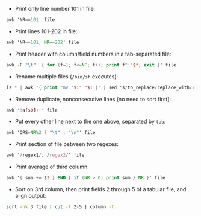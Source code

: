 * Print only line number 101 in file:
```awk
awk 'NR==101' file
```
* Print lines 101-202 in file:
```awk
awk 'NR==101, NR==202' file
```
* Print header with column/field numbers in a tab-separated file:
```awk
awk -F "\t" '{ for (f=1; f<=NF; f++) print f":"$f; exit }' file
```
* Rename multiple files (`/bin/sh` executes):
```awk
ls * | awk '{ print "mv "$1" "$1 }' | sed 's/to_replace/replace_with/2' | /bin/sh
```
* Remove duplicate, nonconsecutive lines (no need to sort first):
```awk
awk '!a[$0]++' file
```
* Put every other line next to the one above, separated by `tab`:
```awk
awk 'ORS=NR%2 ? "\t" : "\n"' file
```
* Print section of file between two regexes:
```awk
awk '/regex1/, /regex2/' file
```
* Print average of third column:
```awk
awk '{ sum += $3 } END { if (NR > 0) print sum / NR }' file
```
* Sort on 3rd column, then print fields 2 through 5 of a tabular file, and align output:
```bash
sort -nk 3 file | cut -f 2-5 | column -t
```
